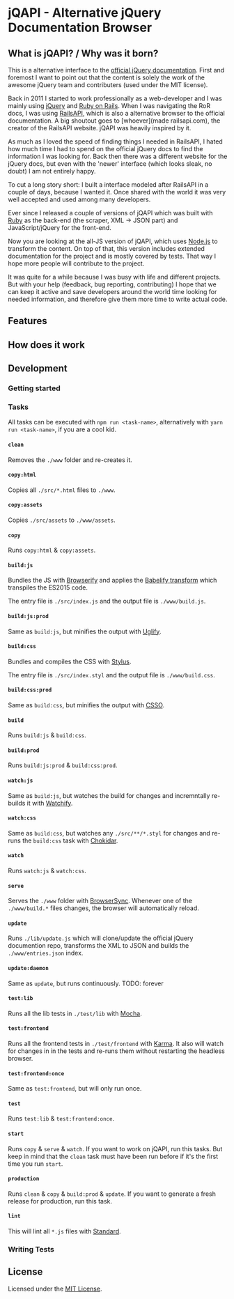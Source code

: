 # jQAPI - Alternative jQuery Documentation Browser


## What is jQAPI? / Why was it born?

This is a alternative interface to the
[official jQuery documentation](https://api.jquery.com). First and foremost I
want to point out that the content is solely the work of the awesome jQuery
team and contributers (used under the MIT license).

Back in 2011 I started to work professionally as a web-developer and I was
mainly using [jQuery](https://jquery.com) and [Ruby on Rails](...). When I was
navigating the RoR docs, I was using [RailsAPI](...), which is also a
alternative browser to the official documentation. A big shoutout goes to
[whoever](made railsapi.com), the creator of the RailsAPI website. jQAPI was
heavily inspired by it.

As much as I loved the speed of finding things I needed in RailsAPI, I hated how
much time I had to spend on the official jQuery docs to find the information I
was looking for. Back then there was a different website for the jQuery docs,
but even with the 'newer' interface (which looks sleak, no doubt) I am not
entirely happy.

To cut a long story short: I built a interface modeled after RailsAPI in a
couple of days, because I wanted it. Once shared with the world it was very well
accepted and used among many developers.

Ever since I released a couple of versions of jQAPI which was built with
[Ruby]() as the back-end (the scraper, XML -> JSON part) and JavaScript/jQuery
for the front-end.

Now you are looking at the all-JS version of jQAPI, which uses
[Node.js]() to transform the content. On top of that, this version includes
extended documentation for the project and is mostly covered by tests. That way
I hope more people will contribute to the project.

It was quite for a while because I was busy with life and different projects.
But with your help (feedback, bug reporting, contributing) I hope that we can
keep it active and save developers around the world time looking for needed
information, and therefore give them more time to write actual code.


## Features

## How does it work

## Development

### Getting started

### Tasks

All tasks can be executed with `npm run <task-name>`, alternatively with
`yarn run <task-name>`, if you are a cool kid.

#### `clean`

Removes the `./www` folder and re-creates it.

#### `copy:html`

Copies all `./src/*.html` files to `./www`.

#### `copy:assets`

Copies `./src/assets` to `./www/assets`.

#### `copy`

Runs `copy:html` & `copy:assets`.

#### `build:js`

Bundles the JS with [Browserify](http://browserify.org/) and applies the
[Babelify transform](https://github.com/babel/babelify) which transpiles the
ES2015 code.

The entry file is `./src/index.js` and the output file is `./www/build.js`.

#### `build:js:prod`

Same as `build:js`, but minifies the output with
[Uglify](https://github.com/mishoo/UglifyJS2).

#### `build:css`

Bundles and compiles the CSS with [Stylus](http://stylus-lang.com/).

The entry file is `./src/index.styl` and the output file is `./www/build.css`.

#### `build:css:prod`

Same as `build:css`, but minifies the output with
[CSSO](https://github.com/css/csso).

#### `build`

Runs `build:js` & `build:css`.

#### `build:prod`

Runs `build:js:prod` & `build:css:prod`.

#### `watch:js`

Same as `build:js`, but watches the build for changes and incremntally re-builds
it with [Watchify](https://github.com/substack/watchify).

#### `watch:css`

Same as `build:css`, but watches any `./src/**/*.styl` for changes and re-runs
the `build:css` task with [Chokidar](https://github.com/paulmillr/chokidar).

#### `watch`

Runs `watch:js` & `watch:css`.

#### `serve`

Serves the `./www` folder with [BrowserSync](https://browsersync.io/). Whenever
one of the `./www/build.*` files changes, the browser will automatically reload.

#### `update`

Runs `./lib/update.js` which will clone/update the official jQuery documention
repo, transforms the XML to JSON and builds the `./www/entries.json` index.

#### `update:daemon`

Same as `update`, but runs continuously. TODO: forever

#### `test:lib`

Runs all the lib tests in `./test/lib` with [Mocha](https://mochajs.org/).

#### `test:frontend`

Runs all the frontend tests in `./test/frontend` with
[Karma](https://karma-runner.github.io/1.0/index.html). It also will watch for
changes in in the tests and re-runs them without restarting the headless
browser.

#### `test:frontend:once`

Same as `test:frontend`, but will only run once.

#### `test`

Runs `test:lib` & `test:frontend:once`.

#### `start`

Runs `copy` & `serve` & `watch`. If you want to work on jQAPI, run this tasks.
But keep in mind that the `clean` task must have been run before if it's the
first time you run `start`.

#### `production`

Runs `clean` & `copy` & `build:prod` & `update`. If you want to generate a fresh
release for production, run this task.

#### `lint`

This will lint all `*.js` files with [Standard](http://standardjs.com/).

### Writing Tests

## License

Licensed under the [MIT License](./LICENSE.md).
